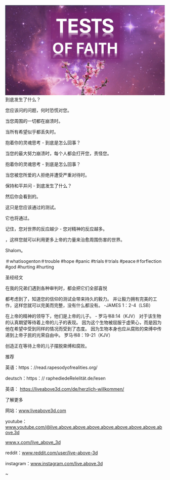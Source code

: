 ![Video cover image](../cover.jpeg)
到底发生了什么？

您应该问的问题，何时恐慌对您。

当您周围的一切都在崩溃时。

当所有希望似乎都丢失时。

抱着你的灵魂思考 - 到底是怎么回事？

当您的最大努力崩溃时，每个人都会打开您，责怪您。

抱着你的灵魂思考 - 到底是怎么回事？

当您被您所爱的人拒绝并遭受严重对待时。

保持和平并问 - 到底发生了什么？

然后你会看到的。

这只是您应该通过的测试。

它也将通过。

记住，您对世界的反应越少 - 您对精神的反应越多。

，这样您就可以利用更多上帝的力量来治愈周围伤害的世界。

Shalom。


＃whatisogenton＃t​​rouble #hope #panic #trials＃trials #peace＃forflection #god #hurting #hurting


圣经经文

在我的兄弟们遇到各种审判时，都会把它们全部喜悦

都考虑到了，知道您的信仰的测试会带来持久的毅力。 并让毅力拥有完美的工作，这样您就可以完美而完整，没有什么都没有。 -JAMES 1：2-4（LSB）

在上帝的精神的领导下，他们是上帝的儿子。 - 罗马书8:14（KJV）
对于该生物的认真期望等待着上帝的儿子的表现。 因为这个生物被屈服于虚荣心，而是因为他在希望中受到同样的情况而受到了态度。 因为生物本身也应从腐败的束缚中传递到上帝子民的光荣自由中。 罗马书8：19-21（KJV）


创造正在等待上帝的儿子摆脱束缚和腐败。

推荐

英语：https：//read.rapesodyofrealities.org/

deutsch：https：// raphediedeRelelität.de/lesen

英语： https://liveabove3d.com/de/herzlich-willkommen/


了解更多

网站：www.liveabove3d.com

youtube：www.youtube.com/@live.above.above.above.above.above.above.above.above.3d

www.x.com/live_above_3d

reddit：www.reddit.com/user/live-above-3d

instagram：www.instagram.com/live.above.3d

~

